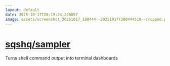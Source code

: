 ```yaml
---
layout: default
date: 2025-10-17T20:19:24.226657
image: assets/screenshot_20251017_180444--20251017T200444510--cropped.png
---
```


# [sqshq/sampler](https://github.com/sqshq/sampler/)

Turns shell command output into terminal dashboards
